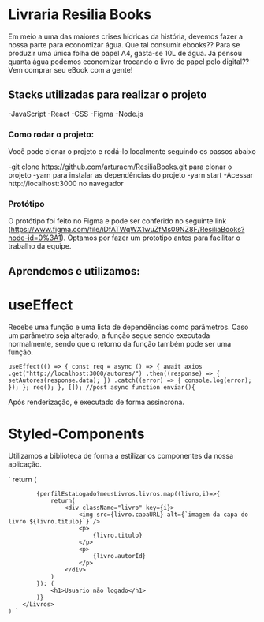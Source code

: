 # Livraria Resilia Books
Em meio a uma das maiores crises hídricas da história, devemos fazer a nossa parte para economizar água. Que tal consumir ebooks?? 
Para se produzir uma única folha de papel A4, gasta-se 10L de água. Já pensou quanta água podemos economizar trocando o livro de papel pelo digital?? Vem comprar seu eBook com a gente!

## Stacks utilizadas para realizar o projeto

-JavaScript
-React 
-CSS
-Figma 
-Node.js

### Como rodar o projeto:

Você pode clonar o projeto e rodá-lo localmente seguindo os passos abaixo

-git clone https://github.com/arturacm/ResiliaBooks.git para clonar o projeto
-yarn para instalar as dependências do projeto
-yarn start
-Acessar http://localhost:3000 no navegador
### Protótipo
O protótipo foi feito no Figma e pode ser conferido no seguinte link (https://www.figma.com/file/iDfATWqWX1wuZfMs09NZ8F/ResiliaBooks?node-id=0%3A1). Optamos por fazer um prototipo antes para facilitar o trabalho da equipe.

## Aprendemos e utilizamos: 

# useEffect

Recebe uma função e uma lista de dependências como parâmetros. Caso um parâmetro seja alterado, a função segue sendo executada normalmente, sendo que o retorno da função também pode ser uma função. 

` useEffect(() => {
    const req = async () => {
      await axios
        .get("http://localhost:3000/autores/")
        .then((response) => {
          setAutores(response.data);
        })
        .catch((error) => {
          console.log(error);
        });
    };
    req();
  }, []);
//post
 async function enviar(){ `
 
Após renderização, é executado de forma assincrona.

# Styled-Components
Utilizamos a biblioteca de forma a estilizar os componentes da nossa aplicação. 

` return (
        <Livros>
            
            {perfilEstaLogado?meusLivros.livros.map((livro,i)=>{
                return(
                    <div className="livro" key={i}>
                        <img src={livro.capaURL} alt={`imagem da capa do livro ${livro.titulo}`} />
                        <p>
                            {livro.titulo}
                        </p>
                        <p>
                            {livro.autorId}
                        </p>
                    </div>
                )
            }): (
                <h1>Usuario não logado</h1>
            )}
        </Livros>
    ) `


